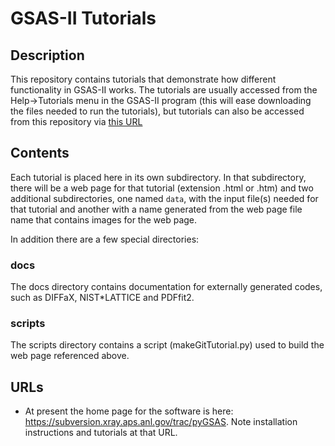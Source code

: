 # GSAS-II Tutorials

## Description
This repository contains tutorials that demonstrate how different functionality
in GSAS-II works. The tutorials are usually accessed from the Help->Tutorials
menu in the GSAS-II program (this will ease downloading the files needed to
run the tutorials), but tutorials can also be accessed from this repository via [this URL](https://advancedphotonsource.github.io/GSAS-II-tutorials/)

## Contents
Each tutorial is placed here in its own subdirectory. In that subdirectory, there will be a web page for that tutorial (extension .html or .htm) and two additional subdirectories, one named `data`, with the input file(s) needed for that tutorial and another with a name generated from the web page file name that contains images for the web page. 

In addition there are a few special directories: 

### docs
The docs directory contains documentation for externally generated codes, such as
DIFFaX, NIST*LATTICE and PDFfit2.

### scripts
The scripts directory contains a script (makeGitTutorial.py) used to build the web page referenced above. 

## URLs
* At present the home page for the software is here:
  https://subversion.xray.aps.anl.gov/trac/pyGSAS. Note installation
  instructions and tutorials at that URL.

